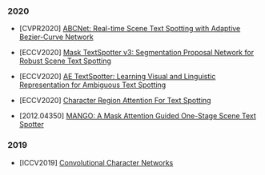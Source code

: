 
### 2020

- [CVPR2020] [ABCNet: Real-time Scene Text Spotting with Adaptive Bezier-Curve Network](https://arxiv.org/abs/2002.10200)

- [ECCV2020] [Mask TextSpotter v3: Segmentation Proposal Network for Robust Scene Text Spotting](https://arxiv.org/abs/2007.09482)

- [ECCV2020] [AE TextSpotter: Learning Visual and Linguistic Representation for Ambiguous Text Spotting](https://arxiv.org/abs/2008.00714)

- [ECCV2020] [Character Region Attention For Text Spotting](https://arxiv.org/abs/2007.09629)

- [2012.04350] [MANGO: A Mask Attention Guided One-Stage Scene Text Spotter](https://arxiv.org/abs/2012.04350)

### 2019

- [ICCV2019] [Convolutional Character Networks](https://arxiv.org/abs/1910.07954)
